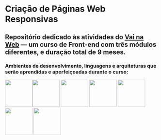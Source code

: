 # Criação de Páginas Web Responsivas 

## Repositório dedicado às atividades do <a href="https://www.vainaweb.com.br/" target="_blank">Vai na Web</a> — um curso de Front-end com três módulos diferentes, e duração total de 9 meses.  

### Ambientes de desenvolvimento, linguagens e arquiteturas que serão aprendidas e aperfeiçoadas durante o curso:

<img src="https://cdn.jsdelivr.net/gh/devicons/devicon/icons/vscode/vscode-original-wordmark.svg" width="90" heigth="90"/><img src="https://cdn.jsdelivr.net/gh/devicons/devicon/icons/nodejs/nodejs-original-wordmark.svg" width="90" heigth="90"/> <img src="https://cdn.jsdelivr.net/gh/devicons/devicon/icons/javascript/javascript-original.svg" width="90" heigth="90"/> <img src="https://cdn.jsdelivr.net/gh/devicons/devicon/icons/html5/html5-original-wordmark.svg" width="90" heigth="90"/> <img src="https://cdn.jsdelivr.net/gh/devicons/devicon/icons/css3/css3-original-wordmark.svg" width="90" heigth="90"/> <img src="https://cdn.jsdelivr.net/gh/devicons/devicon/icons/react/react-original-wordmark.svg" width="90" heigth="90" /> <img src="https://cdn.jsdelivr.net/gh/devicons/devicon/icons/graphql/graphql-plain-wordmark.svg" width="90" heigth="90"/>
